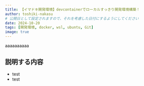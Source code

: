 ```yaml
---
title: 【イマドキ開発環境】devcontainerでローカルすっきり開発環境構築！
author: toshiki-nakasu
# 公開日として設定されますので、それを考慮した日付にするようにしてください
date: 2024-10-20
tags: [開発環境, docker, wsl, ubuntu, Git]
image: true
---
```

aaaaaaaaaa

## 説明する内容

- test
- test
